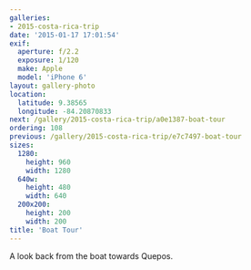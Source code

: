 ```yaml
---
galleries:
- 2015-costa-rica-trip
date: '2015-01-17 17:01:54'
exif:
  aperture: f/2.2
  exposure: 1/120
  make: Apple
  model: 'iPhone 6'
layout: gallery-photo
location:
  latitude: 9.38565
  longitude: -84.20870833
next: /gallery/2015-costa-rica-trip/a0e1387-boat-tour
ordering: 108
previous: /gallery/2015-costa-rica-trip/e7c7497-boat-tour
sizes:
  1280:
    height: 960
    width: 1280
  640w:
    height: 480
    width: 640
  200x200:
    height: 200
    width: 200
title: 'Boat Tour'
---
```


A look back from the boat towards Quepos.
